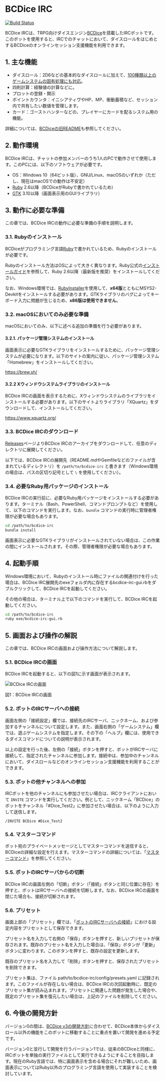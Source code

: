 <!--
# @title BCDice IRC
-->
# BCDice IRC

[![Build Status](https://travis-ci.com/bcdice/bcdice-irc.svg?branch=master)](https://travis-ci.com/bcdice/bcdice-irc)

BCDice IRCは、TRPG向けダイスエンジン[BCDice](https://bcdice.org/)を搭載したIRCボットです。このボットを使用すると、IRCでのチャットにおいて、ダイスロールをはじめとするBCDiceのオンラインセッション支援機能を利用できます。

## 1. 主な機能

* ダイスロール：2D6などの基本的なダイスロールに加えて、[100種類以上のゲームシステムの固有処理にも対応](https://bcdice.org/systems/)。
* 四則計算：経験値の計算などに。
* プロットの登録・開示
* ポイントカウンタ：イニシアティヴやHP、MP、衝動蓄積など、セッション内で共有したい数値を管理します。
* カード：ゴーストハンターなどの、プレイヤーにカードを配るシステム用の機能。

詳細については、[BCDiceの旧README](https://github.com/bcdice/BCDice/blob/master/docs/README.txt)も参照してください。

## 2. 動作環境

BCDice IRCは、チャットの参加メンバーのうち1人のPCで動作させて使用します。このPCには、以下のソフトウェアが必要です。

* OS：Windows 10（64ビット版）、GNU/Linux、macOSのいずれか（ただし、現在はmacOSでの動作は不安定）
* [Ruby](https://www.ruby-lang.org/) 2.6以降（BCDiceがRubyで書かれているため）
* [GTK](https://www.gtk.org/) 3.10以降（画面表示用のGUIライブラリ）

## 3. 動作に必要な準備

この章では、BCDice IRCの動作に必要な準備の手順を説明します。

### 3.1. Rubyのインストール

BCDiceがプログラミング言語[Ruby](https://www.ruby-lang.org/)で書かれているため、Rubyのインストールが必要です。

Rubyのインストール方法はOSによって大きく異なります。Ruby公式の[インストールガイド](https://www.ruby-lang.org/ja/documentation/installation/)を参照して、Ruby 2.6以降（最新版を推奨）をインストールしてください。

なお、Windows環境では、[RubyInstaller](https://rubyinstaller.org/)を使用して、**x64版**とともにMSYS2-Devkitをインストールする必要があります。GTKライブラリのバグによってキーボード入力に問題が生じるため、**x86版は使用できません**。

### 3.2. macOSにおいてのみ必要な準備

macOSにおいてのみ、以下に述べる追加の準備を行う必要があります。

#### 3.2.1. パッケージ管理システムのインストール

画面表示に必要なGTKライブラリをインストールするために、パッケージ管理システムが必要になります。以下のサイトの案内に従い、パッケージ管理システム「Homebrew」をインストールしてください。

https://brew.sh/

#### 3.2.2 Xウィンドウシステムライブラリのインストール

BCDice IRCの画面を表示するために、Xウィンドウシステムのライブラリをインストールする必要があります。以下のサイトよりライブラリ「XQuartz」をダウンロードして、インストールしてください。

https://www.xquartz.org/

### 3.3. BCDice IRCのダウンロード

[Releases](https://github.com/bcdice/bcdice-irc/releases)ページよりBCDice IRCのアーカイブをダウンロードして、任意のディレクトリに展開してください。

以下では、BCDice IRCの展開先（README.mdやGemfileなどのファイルが含まれているディレクトリ）を `/path/to/bcdice-irc` と書きます（Windows環境の場合は、パスの区切り記号として `\` を使用してください）。

### 3.4. 必要なRuby用パッケージのインストール

BCDice IRCの実行前に、必要なRuby用パッケージをインストールする必要があります。ターミナル（Bash、PowerShell、コマンドプロンプトなど）を使用して、以下のコマンドを実行します。なお、`bundle` コマンドの実行時に管理者権限が必要な場合もあります。

```bash
cd /path/to/bcdice-irc
bundle install
```

画面表示に必要なGTKライブラリがインストールされていない場合は、この作業の間にインストールされます。その際、管理者権限が必要な場合もあります。

## 4. 起動手順

Windows環境において、Rubyのインストール時にファイルの関連付けを行った場合は、BCDice IRC展開先のexeフォルダ内に存在するbcdice-irc-gui.rbをダブルクリックして、BCDice IRCを起動してください。

その他の場合は、ターミナル上で以下のコマンドを実行して、BCDice IRCを起動してください。

```bash
cd /path/to/bcdice-irc
ruby exe/bcdice-irc-gui.rb
```

## 5. 画面および操作の解説

この章では、BCDice IRCの画面および操作方法について解説します。

### 5.1. BCDice IRCの画面

BCDice IRCを起動すると、以下の図1に示す画面が表示されます。

![BCDice IRCの画面](images/bcdice-irc_main.png)

図1：BCDice IRCの画面

### <span id="connecting-to-server">5.2.</span> ボットのIRCサーバへの接続

画面左側の「接続設定」欄では、接続先のIRCサーバ、ニックネーム、および参加するチャンネルについて設定します。また、画面右側の「ゲームシステム」欄では、遊ぶゲームシステムを指定します。その下の「ヘルプ」欄には、使用できるダイスコマンドについての説明が表示されます。

以上の設定を行った後、左側の「接続」ボタンを押すと、ボットがIRCサーバに接続して、指定されたチャンネルに参加します。接続中は、参加中のチャンネルにおいて、ダイスロールなどのオンラインセッション支援機能を利用することができます。

### 5.3. ボットの他チャンネルへの参加

IRCボットを他のチャンネルにも参加させたい場合は、IRCクライアントにおいて `INVITE` コマンドを実行してください。例として、ニックネーム「BCDice」のボットをチャンネル「#Dice_Test2」に参加させたい場合は、以下のように入力して送信します。

```
/INVITE BCDice #Dice_Test2
```

### 5.4. マスターコマンド

ボット宛のプライベートメッセージとしてマスターコマンドを送信すると、BCDiceの詳細な設定を行えます。マスターコマンドの詳細については、「[マスターコマンド](master_commands.md)」を参照してください。

### 5.5. ボットのIRCサーバからの切断

BCDice IRCの画面左側の「切断」ボタン（「接続」ボタンと同じ位置に存在）を押すと、ボットはIRCサーバへの接続を切断します。なお、BCDice IRCの画面を閉じた場合も、接続が切断されます。

### 5.6. プリセット

画面上部の「プリセット」欄では、「[ボットのIRCサーバへの接続](#connecting-to-server)」における設定内容をプリセットとして保存できます。

プリセット名を入力して右側の「保存」ボタンを押すと、新しいプリセットが保存されます。既存のプリセット名を入力した場合は、「保存」ボタンが「更新」ボタンに変わります。このボタンを押すと、既存の設定を更新します。

既存のプリセット名を入力して「削除」ボタンを押すと、保存されたプリセットを削除できます。

プリセット集は、ファイル path/to/bcdice-irc/config/presets.yaml に記録されます。このファイルが存在しない場合は、BCDice IRCの次回起動時に、既定のプリセット集が読み込まれます。プリセットに関連した問題が発生した場合や、既定のプリセット集を復元したい場合は、上記のファイルを削除してください。

## 6. 今後の開発方針

バージョン0の間は、[BCDice v3の開発方針](https://github.com/bcdice/BCDice/blob/master/ROADMAP.md)に合わせて、BCDice本体からダイスロール以外の機能をこのボットに移動することに重点を置いて開発を進める予定です。

バージョン0と並行して開発を行うバージョン1では、従来のBCDiceと同様に、IRCボットを単独の実行ファイルとして実行できるようにすることを目指します。現在のRuby言語では、特に画面表示を含める場合にそれが難しいため、画面表示についてはRuby以外のプログラミング言語を使用して実装することを検討しています。
